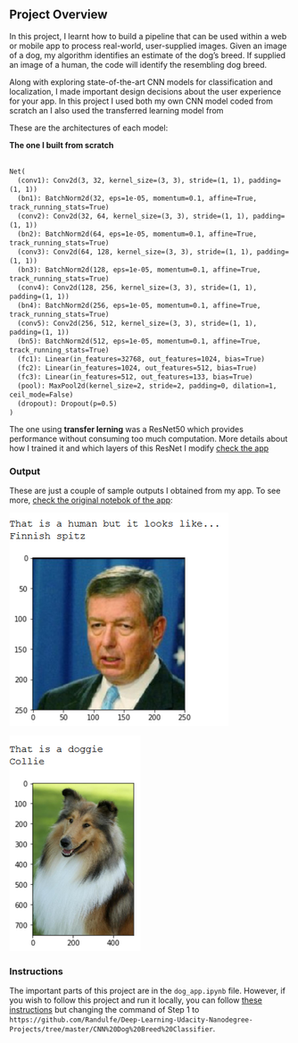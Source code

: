 [//]: # (Image References)

[image1]: ./images/sample_dog_output.png "Sample Output"
[image2]: ./images/vgg16_model.png "VGG-16 Model Layers"
[image3]: ./images/vgg16_model_draw.png "VGG16 Model Figure"


## Project Overview

In this project, I learnt how to build a pipeline that can be used within a web or mobile app to process real-world, user-supplied images.  Given an image of a dog, my algorithm identifies an estimate of the dog’s breed.  If supplied an image of a human, the code will identify the resembling dog breed.  

Along with exploring state-of-the-art CNN models for classification and localization, I made important design decisions about the user experience for your app. In this project I used both my own CNN model coded from scratch an I also used the transferred learning model from 

These are the architectures of each model:

**The one I built from scratch**

```

Net(
  (conv1): Conv2d(3, 32, kernel_size=(3, 3), stride=(1, 1), padding=(1, 1))
  (bn1): BatchNorm2d(32, eps=1e-05, momentum=0.1, affine=True, track_running_stats=True)
  (conv2): Conv2d(32, 64, kernel_size=(3, 3), stride=(1, 1), padding=(1, 1))
  (bn2): BatchNorm2d(64, eps=1e-05, momentum=0.1, affine=True, track_running_stats=True)
  (conv3): Conv2d(64, 128, kernel_size=(3, 3), stride=(1, 1), padding=(1, 1))
  (bn3): BatchNorm2d(128, eps=1e-05, momentum=0.1, affine=True, track_running_stats=True)
  (conv4): Conv2d(128, 256, kernel_size=(3, 3), stride=(1, 1), padding=(1, 1))
  (bn4): BatchNorm2d(256, eps=1e-05, momentum=0.1, affine=True, track_running_stats=True)
  (conv5): Conv2d(256, 512, kernel_size=(3, 3), stride=(1, 1), padding=(1, 1))
  (bn5): BatchNorm2d(512, eps=1e-05, momentum=0.1, affine=True, track_running_stats=True)
  (fc1): Linear(in_features=32768, out_features=1024, bias=True)
  (fc2): Linear(in_features=1024, out_features=512, bias=True)
  (fc3): Linear(in_features=512, out_features=133, bias=True)
  (pool): MaxPool2d(kernel_size=2, stride=2, padding=0, dilation=1, ceil_mode=False)
  (dropout): Dropout(p=0.5)
)
```

The one using **transfer lerning** was a ResNet50 which provides performance without consuming too much computation. More details about how I trained it and which layers of this ResNet I modify [check the app](https://github.com/Randulfe/Deep-Learning-Udacity-Nanodegree-Projects/blob/master/CNN%20Dog%20Breed%20Classifier/dog_app.ipynb)

### Output

These are just a couple of sample outputs I obtained from my app. To see more, [check the original notebok of the app](https://github.com/Randulfe/Deep-Learning-Udacity-Nanodegree-Projects/blob/master/CNN%20Dog%20Breed%20Classifier/dog_app.ipynb): 

![image of human](https://github.com/Randulfe/Deep-Learning-Udacity-Nanodegree-Projects/blob/master/CNN%20Dog%20Breed%20Classifier/Screenshot_2020-07-08%20dog_app.png)

![image of dog, breed collie](https://github.com/Randulfe/Deep-Learning-Udacity-Nanodegree-Projects/blob/master/CNN%20Dog%20Breed%20Classifier/Screenshot_2020-07-08%20dosg_app.png)


### Instructions

The important parts of this project are in the `dog_app.ipynb` file. However, if you wish to follow this project and run it locally, you can follow [these instructions](https://github.com/Randulfe/Deep-Learning-Udacity-Nanodegree-Projects/tree/master/Bike%20Sharing%20Patterns%20Neural%20Network%20for%20Nanodegree#instructions) but changing the command of Step 1 to `https://github.com/Randulfe/Deep-Learning-Udacity-Nanodegree-Projects/tree/master/CNN%20Dog%20Breed%20Classifier`. 





